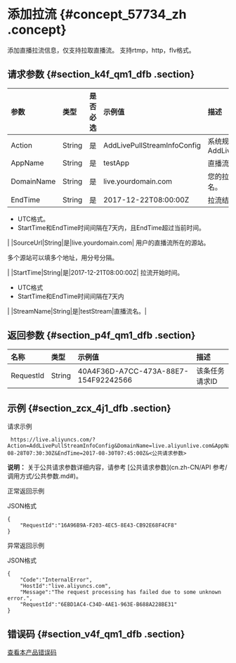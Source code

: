 # 添加拉流 {#concept_57734_zh .concept}

添加直播拉流信息，仅支持拉取直播流。 支持rtmp，http，flv格式。

## 请求参数 {#section_k4f_qm1_dfb .section}

|参数|类型|是否必选|示例值|描述|
|:-|:-|:---|:--|:-|
|Action|String|是|AddLivePullStreamInfoConfig|系统规定参数。取值：AddLivePullStreamInfoConfig|
|AppName|String|是|testApp|直播流所属应用名称。|
|DomainName|String|是|live.yourdomain.com|您的拉流域名为用户的播放域名。|
|EndTime|String|是|2017-12-22T08:00:00Z| 拉流结束时间。

 -   UTC格式。
-   StartTime和EndTime时间间隔在7天内，且EndTime超过当前时间。

 |
|SourceUrl|String|是|live.yourdomain.com| 用户的直播流所在的源站。

 多个源站可以填多个地址，用分号分隔。

 |
|StartTime|String|是|2017-12-21T08:00:00Z| 拉流开始时间。

 -   UTC格式
-   StartTime和EndTime时间间隔在7天内

 |
|StreamName|String|是|testStream|直播流名。|

## 返回参数 {#section_p4f_qm1_dfb .section}

|名称|类型|示例值|描述|
|:-|:-|:--|:-|
|RequestId|String|40A4F36D-A7CC-473A-88E7-154F92242566|该条任务请求ID|

## 示例 {#section_zcx_4j1_dfb .section}

请求示例

```
 https://live.aliyuncs.com/?Action=AddLivePullStreamInfoConfig&DomainName=live.aliyunlive.com&AppName=xxx&StreamName=xxx&SourceUrl=xxxx&StartTime=2017-08-28T07:30:30Z&EndTime=2017-08-30T07:45:00Z&<公共请求参数>
```

**说明：** 关于公共请求参数详细内容，请参考 [公共请求参数](cn.zh-CN/API 参考/调用方式/公共参数.md#)。

正常返回示例

JSON格式

```
{
    "RequestId":"16A96B9A-F203-4EC5-8E43-CB92E68F4CF8"
}
```

异常返回示例

JSON格式

```
{
    "Code":"InternalError",
    "HostId":"live.aliyuncs.com",
    "Message":"The request processing has failed due to some unknown error.",
    "RequestId":"6EBD1AC4-C34D-4AE1-963E-B688A228BE31"
}
```

## 错误码 {#section_v4f_qm1_dfb .section}

[查看本产品错误码](https://error-center.aliyun.com/status/product/live)

